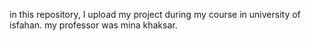 in this repository, I upload my project during my course in university of isfahan. my professor was mina khaksar.

